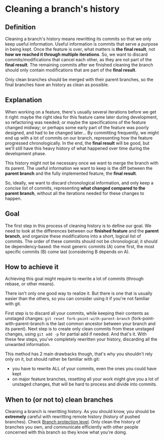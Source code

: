 # Cleaning a branch's history


## Definition

Cleaning a branch's history means rewritting its commits so that we only keep useful information.
Useful information is commits that serve a purpose in being kept.
Once the feature is over, what matters is **the final result**, not **how we reached it through multiple iterations**.
So, we want to discard commits/modifications that cancel each other, as they are not part of the **final result**.
The remaining commits after we finished cleaning the branch should only contain modifications that are part of the **final result**.

Only clean branches should be merged with their parent branches, so the final branches have an history as clean as possible.


## Explanation

When working on a feature, there's usually several iterations before we get it right: maybe the right idea for this feature came later during development, so refactoring was needed; or maybe the specifications of the feature changed midway; or perhaps some early part of the feature was poorly designed, and had to be changed later...
By committing frequently, we might end up with a lot of commits on our branch, representing how the feature progressed chronologically.
In the end, the **final result** will be good, but we'll still have this heavy history of what happened over time during the development phase.

This history might not be necessary once we want to merge the branch with its parent.
The useful information we want to keep is the diff between the **parent branch** and the fully implemented feature, the **final result**.

So, ideally, we want to discard chronological information, and only keep a concise list of commits, representing **what changed compared to the parent branch**, without all the iterations needed for these changes to happen.


## Goal

The first step in this process of cleaning history is to define our goal.
We need to look at the differences between our **finished feature** and the **parent branch**, and organize these modifications into a short, logical list of commits.
The order of these commits should not be chronological; it should be dependency-based: the most generic commits (A) come first, the most specific commits (B) come last (considering B depends on A).


## How to achieve it

Achieving this goal might require to rewrite a lot of commits (through rebase, or other means).

There isn't only one good way to realize it.
But there is one that is usually easier than the others, so you can consider using it if you're not familiar with git.

First step is to discard all your commits, while keeping their contents as unstaged changes: `git reset fork-point-with-parent-branch` (fork-point-with-parent-branch is the last common ancestor between your branch and its parent).
Next step is to create only clean commits from these unstaged changes, using `git add -p` for partial add if needed.
And that's it. With these few steps, you've completely rewritten your history, discarding all the unwanted information.

This method has 2 main drawbacks though, that's why you shouldn't rely only on it, but should rather be familiar with git:
- you have to rewrite ALL of your commits, even the ones you could have kept
- on major feature branches, resetting all your work might give you a lot of unstaged changes, that will be hard to process and divide into commits.


## When to (or not to) clean branches

Cleaning a branch is rewritting history.
As you should know, you should be **extremely** careful with rewritting remote history (history of pushed branches).
Check [Branch protection level](/contributing/branch-protection-level.md).
Only clean the history of branches you own, and communicate efficiently with other people concerned with this branch so they know what you're doing.

